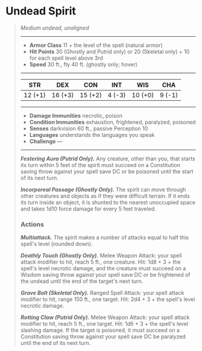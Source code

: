 # Undead Spirit
>*Medium undead, unaligned*
>___
>- **Armor Class** 11 + the level of the spell (natural armor)
>- **Hit Points** 30 (Ghostly and Putrid only) or 20 (Skeletal only) + 10 for each spell level above 3rd
>- **Speed** 30 ft., fly 40 ft. (ghostly only; hover)
>___
>|STR|DEX|CON|INT|WIS|CHA|
>|:---:|:---:|:---:|:---:|:---:|:---:|
>|12 (+1)|16 (+3)|15 (+2)|4 (-3)|10 (+0)|9 (-1)|
>___
>- **Damage Immunities** necrotic, poison
>- **Condition Immunities** exhaustion, frightened, paralyzed, poisoned
>- **Senses** darkvision 60 ft., passive Perception 10
>- **Languages** understands the languages you speak
>- **Challenge** —
>___
>***Festering Aura (Putrid Only).*** Any creature, other than you, that starts its turn within 5 feet of the spirit must succeed on a Constitution saving throw against your spell save DC or be poisoned until the start of its next turn.  
>
>***Incorporeal Passage (Ghostly Only).*** The spirit can move through other creatures and objects as if they were difficult terrain. If it ends its turn inside an object, it is shunted to the nearest unoccupied space and takes 1d10 force damage for every 5 feet traveled.  
>
>### Actions
>***Multiattack.*** The spirit makes a number of attacks equal to half this spell's level (rounded down).  
>
>***Deathly Touch (Ghostly Only).*** Melee Weapon Attack: your spell attack modifier to hit, reach 5 ft., one creature. Hit: 1d8 + 3 + the spell's level necrotic damage, and the creature must succeed on a Wisdom saving throw against your spell save DC or be frightened of the undead until the end of the target's next turn.  
>
>***Grave Bolt (Skeletal Only).*** Ranged Spell Attack: your spell attack modifier to hit, range 150 ft., one target. Hit: 2d4 + 3 + the spell's level necrotic damage.  
>
>***Rotting Claw (Putrid Only).*** Melee Weapon Attack: your spell attack modifier to hit, reach 5 ft., one target. Hit: 1d6 + 3 + the spell's level slashing damage. If the target is poisoned, it must succeed on a Constitution saving throw against your spell save DC be paralyzed until the end of its next turn.
